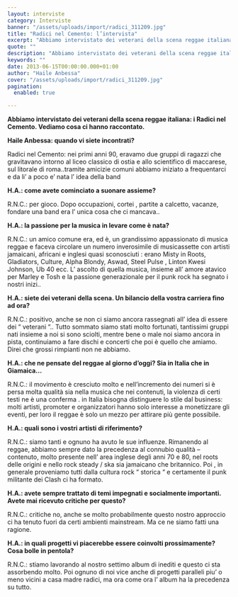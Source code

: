 ```yaml
---
layout: interviste
category: Interviste
banner: "/assets/uploads/import/radici_311209.jpg"
title: "Radici nel Cemento: l’intervista"
excerpt: "Abbiamo intervistato dei veterani della scena reggae italiana: i Radici nel Cemento. Vediamo cosa ci hanno raccontato. Haile Anbessa: quando vi siete incontrati?   Radici nel Cemento: nei primi anni 90, eravamo due gruppi di ragazzi che gravitavano intorno  al liceo classico di ostia e allo scientifico di maccarese, sul litorale di roma..tramite amicizie comuni…"
quote: ""
description: "Abbiamo intervistato dei veterani della scena reggae italiana: i Radici nel Cemento. Vediamo cosa ci hanno raccontato. Haile Anbessa: quando vi siete incontrati?   Radici nel Cemento: nei primi anni 90, eravamo due gruppi di ragazzi che gravitavano intorno  al liceo classico di ostia e allo scientifico di maccarese, sul litorale di roma..tramite amicizie comuni…"
keywords: ""
date: 2013-06-15T00:00:00.000+01:00
author: "Haile Anbessa"
cover: "/assets/uploads/import/radici_311209.jpg"
pagination:
  enabled: true

---
```


**Abbiamo intervistato dei veterani della scena reggae italiana: i Radici nel Cemento. Vediamo cosa ci hanno raccontato.**

**Haile Anbessa: quando vi siete incontrati?**

Radici nel Cemento: nei primi anni 90, eravamo due gruppi di ragazzi che gravitavano intorno al liceo classico di ostia e allo scientifico di maccarese, sul litorale di roma..tramite amicizie comuni abbiamo iniziato a frequentarci e da li’ a poco e’ nata l’ idea della band

**H.A.: come avete cominciato a suonare assieme?**

R.N.C.: per gioco. Dopo occupazioni, cortei , partite a calcetto, vacanze, fondare una band era l’ unica cosa che ci mancava..

**H.A.: la passione per la musica in levare come è nata?**

R.N.C.: un amico comune era, ed è, un grandissimo appassionato di musica reggae e faceva circolare un numero inverosimile di musicassette con artisti jamaicani, africani e inglesi quasi sconosciuti : erano Misty in Roots, Gladiators, Culture, Alpha Blondy, Aswad, Steel Pulse , Linton Kwesi Johnson, Ub 40 ecc. L’ ascolto di quella musica, insieme all’ amore atavico per Marley e Tosh e la passione generazionale per il punk rock ha segnato i nostri inizi..

**H.A.: siete dei veterani della scena. Un bilancio della vostra carriera fino ad ora?**

R.N.C.: positivo, anche se non ci siamo ancora rassegnati all’ idea di essere dei “ veterani “.. Tutto sommato siamo stati molto fortunati, tantissimi gruppi nati insieme a noi si sono sciolti, mentre bene o male noi siamo ancora in pista, continuiamo a fare dischi e concerti che poi è quello che amiamo. Direi che grossi rimpianti non ne abbiamo.

**H.A.: che ne pensate del reggae al giorno d’oggi? Sia in Italia che in Giamaica…**

R.N.C.: il movimento è cresciuto molto e nell’incremento dei numeri si è persa molta qualità sia nella musica che nei contenuti, la violenza di certi testi ne è una conferma . in Italia bisogna distinguere lo stile dal business: molti artisti, promoter e organizzatori hanno solo interesse a monetizzare gli eventi, per loro il reggae è solo un mezzo per attirare più gente possibile.

**H.A.: quali sono i vostri artisti di riferimento?**

R.N.C.: siamo tanti e ognuno ha avuto le sue influenze. Rimanendo al reggae, abbiamo sempre dato la precedenza al connubio qualità – contenuto, molto presente nell’ area inglese degli anni 70 e 80, nel roots delle origini e nello rock steady / ska sia jamaicano che britannico. Poi , in generale proveniamo tutti dalla cultura rock “ storica “ e certamente il punk militante dei Clash ci ha formato.

**H.A.: avete sempre trattato di temi impegnati e socialmente importanti. Avete mai ricevuto critiche per questo?**

R.N.C.: critiche no, anche se molto probabilmente questo nostro approccio ci ha tenuto fuori da certi ambienti mainstream. Ma ce ne siamo fatti una ragione.

**H.A.: in quali progetti vi piacerebbe essere coinvolti prossimamente? Cosa bolle in pentola?**

R.N.C.: stiamo lavorando al nostro settimo album di inediti e questo ci sta assorbendo molto. Poi ognuno di noi vice anche di progetti paralleli piu’ o meno vicini a casa madre radici, ma ora come ora l’ album ha la precedenza su tutto.